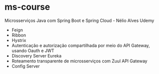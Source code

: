 # ms-course
Microsserviços Java com Spring Boot e Spring Cloud - Nélio Alves Udemy
- Feign
- Ribbon
- Hystrix
- Autenticação e autorização compartilhada por meio do API Gateway, usando Oauth e JWT
- Discovery Server Eureka
- Roteamento transparente de microsserviços com Zuul API Gateway
- Config Server
